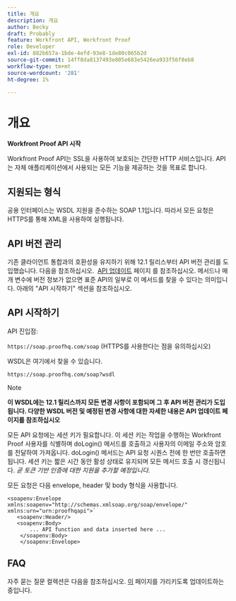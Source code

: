 ```yaml
---
title: 개요
description: 개요
author: Becky
draft: Probably
feature: Workfront API, Workfront Proof
role: Developer
exl-id: 882b657a-1bde-4efd-93e8-1de80c065b2d
source-git-commit: 14ff8da8137493e805e683e5426ea933f56f8eb8
workflow-type: tm+mt
source-wordcount: '281'
ht-degree: 1%

---
```


# 개요

**Workfront Proof API 시작**

Workfront Proof API는 SSL을 사용하여 보호되는 간단한 HTTP 서비스입니다. API는 자체 애플리케이션에서 사용되는 모든 기능을 제공하는 것을 목표로 합니다.

## 지원되는 형식

공용 인터페이스는 WSDL 지원을 준수하는 SOAP 1.1입니다. 따라서 모든 요청은 HTTPS를 통해 XML을 사용하여 실행됩니다.

## API 버전 관리

기존 클라이언트 통합과의 호환성을 유지하기 위해 12.1 릴리스부터 API 버전 관리를 도입했습니다. 다음을 참조하십시오.  [API 업데이트](http://api.proofhq.com/new-updates) 페이지 를 참조하십시오. 메서드나 매개 변수에 버전 정보가 없으면 표준 API의 일부로 이 메서드를 찾을 수 있다는 의미입니다. 아래의 &quot;API 시작하기&quot; 섹션을 참조하십시오.

## API 시작하기

API 진입점:

`https://soap.proofhq.com/soap` (HTTPS를 사용한다는 점을 유의하십시오)

WSDL은 여기에서 찾을 수 있습니다.

`https://soap.proofhq.com/soap?wsdl`

>[!NOTE]
>
>**이 WSDL에는 12.1 릴리스까지 모든 변경 사항이 포함되며 그 후 API 버전 관리가 도입됩니다. 다양한 WSDL 버전 및 예정된 변경 사항에 대한 자세한 내용은 API 업데이트 페이지를 참조하십시오**

모든 API 요청에는 세션 키가 필요합니다. 이 세션 키는 작업을 수행하는 Workfront Proof 사용자를 식별하며 doLogin() 메서드를 호출하고 사용자의 이메일 주소와 암호를 전달하여 가져옵니다. doLogin() 메서드는 API 요청 시퀀스 전에 한 번만 호출하면 됩니다. 세션 키는 짧은 시간 동안 활성 상태로 유지되며 모든 메서드 호출 시 갱신됩니다. *곧 토큰 기반 인증에 대한 지원을 추가할 예정입니다.*

모든 요청은 다음 envelope, header 및 body 형식을 사용합니다.

```
<soapenv:Envelope xmlns:soapenv="http://schemas.xmlsoap.org/soap/envelope/" xmlns:urn="urn:proofhqapi">`
   <soapenv:Header/>
   <soapenv:Body>
       ... API function and data inserted here ...
    </soapenv:Body>
    </soapenv:Envelope>
```

## FAQ

자주 묻는 질문 컬렉션은 다음을 참조하십시오. [이](http://api.proofhq.com/faqs) 페이지를 가리키도록 업데이트하는 중입니다.
